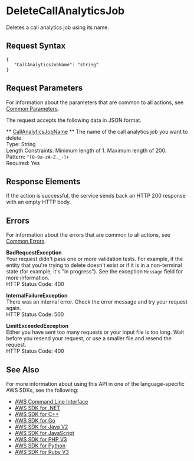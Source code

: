 # DeleteCallAnalyticsJob<a name="API_DeleteCallAnalyticsJob"></a>

Deletes a call analytics job using its name\.

## Request Syntax<a name="API_DeleteCallAnalyticsJob_RequestSyntax"></a>

```
{
   "CallAnalyticsJobName": "string"
}
```

## Request Parameters<a name="API_DeleteCallAnalyticsJob_RequestParameters"></a>

For information about the parameters that are common to all actions, see [Common Parameters](CommonParameters.md)\.

The request accepts the following data in JSON format\.

 ** [CallAnalyticsJobName](#API_DeleteCallAnalyticsJob_RequestSyntax) **   <a name="transcribe-DeleteCallAnalyticsJob-request-CallAnalyticsJobName"></a>
The name of the call analytics job you want to delete\.  
Type: String  
Length Constraints: Minimum length of 1\. Maximum length of 200\.  
Pattern: `^[0-9a-zA-Z._-]+`   
Required: Yes

## Response Elements<a name="API_DeleteCallAnalyticsJob_ResponseElements"></a>

If the action is successful, the service sends back an HTTP 200 response with an empty HTTP body\.

## Errors<a name="API_DeleteCallAnalyticsJob_Errors"></a>

For information about the errors that are common to all actions, see [Common Errors](CommonErrors.md)\.

 **BadRequestException**   
Your request didn't pass one or more validation tests\. For example, if the entity that you're trying to delete doesn't exist or if it is in a non\-terminal state \(for example, it's "in progress"\)\. See the exception `Message` field for more information\.  
HTTP Status Code: 400

 **InternalFailureException**   
There was an internal error\. Check the error message and try your request again\.  
HTTP Status Code: 500

 **LimitExceededException**   
Either you have sent too many requests or your input file is too long\. Wait before you resend your request, or use a smaller file and resend the request\.  
HTTP Status Code: 400

## See Also<a name="API_DeleteCallAnalyticsJob_SeeAlso"></a>

For more information about using this API in one of the language\-specific AWS SDKs, see the following:
+  [ AWS Command Line Interface](https://docs.aws.amazon.com/goto/aws-cli/transcribe-2017-10-26/DeleteCallAnalyticsJob) 
+  [ AWS SDK for \.NET](https://docs.aws.amazon.com/goto/DotNetSDKV3/transcribe-2017-10-26/DeleteCallAnalyticsJob) 
+  [ AWS SDK for C\+\+](https://docs.aws.amazon.com/goto/SdkForCpp/transcribe-2017-10-26/DeleteCallAnalyticsJob) 
+  [ AWS SDK for Go](https://docs.aws.amazon.com/goto/SdkForGoV1/transcribe-2017-10-26/DeleteCallAnalyticsJob) 
+  [ AWS SDK for Java V2](https://docs.aws.amazon.com/goto/SdkForJavaV2/transcribe-2017-10-26/DeleteCallAnalyticsJob) 
+  [ AWS SDK for JavaScript](https://docs.aws.amazon.com/goto/AWSJavaScriptSDK/transcribe-2017-10-26/DeleteCallAnalyticsJob) 
+  [ AWS SDK for PHP V3](https://docs.aws.amazon.com/goto/SdkForPHPV3/transcribe-2017-10-26/DeleteCallAnalyticsJob) 
+  [ AWS SDK for Python](https://docs.aws.amazon.com/goto/boto3/transcribe-2017-10-26/DeleteCallAnalyticsJob) 
+  [ AWS SDK for Ruby V3](https://docs.aws.amazon.com/goto/SdkForRubyV3/transcribe-2017-10-26/DeleteCallAnalyticsJob) 